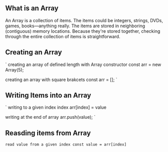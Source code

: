 ## What is an Array
An Array is a collection of items. The items could be integers, strings, DVDs, games, books—anything really. The items are stored in neighboring (contiguous) memory locations. Because they're stored together, checking through the entire collection of items is straightforward.


## Creating an Array
`
creating an array of defined length with Array constructor
    const arr =  new Array(5);

creating an array with square brakcets
    const arr = [];
`
## Writing Items into an Array
`
writing to a given index index
    arr[index] = value

writing at the end of array
    arr.push(value);
`

## Reasding items from Array
`
read value from a given index
    const value = arr[index]
`

